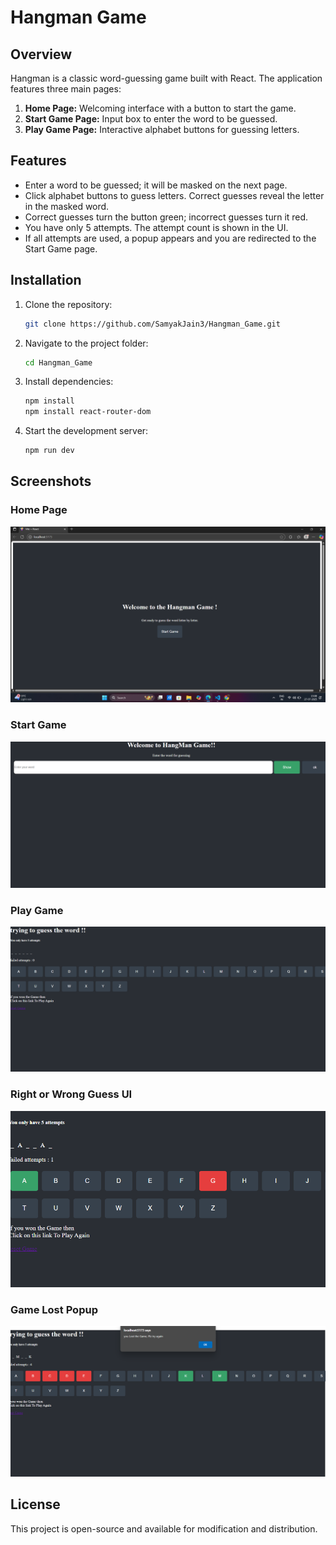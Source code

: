 
# Hangman Game

## Overview
Hangman is a classic word-guessing game built with React. The application features three main pages:

1. **Home Page:** Welcoming interface with a button to start the game.
2. **Start Game Page:** Input box to enter the word to be guessed.
3. **Play Game Page:** Interactive alphabet buttons for guessing letters.

## Features
- Enter a word to be guessed; it will be masked on the next page.
- Click alphabet buttons to guess letters. Correct guesses reveal the letter in the masked word.
- Correct guesses turn the button green; incorrect guesses turn it red.
- You have only 5 attempts. The attempt count is shown in the UI.
- If all attempts are used, a popup appears and you are redirected to the Start Game page.

## Installation
1. Clone the repository:
   ```bash
   git clone https://github.com/SamyakJain3/Hangman_Game.git
   ```
2. Navigate to the project folder:
   ```bash
   cd Hangman_Game
   ```
3. Install dependencies:
   ```bash
   npm install
   npm install react-router-dom
   ```
4. Start the development server:
   ```bash
   npm run dev
   ```

## Screenshots

### Home Page
![Screenshot 1](./src/assets/Screenshot1.png)

### Start Game
![Screenshot 2](./src/assets/Screenshot2.png)

### Play Game
![Screenshot 3](./src/assets/Screenshot3.png)

### Right or Wrong Guess UI
![Screenshot 4](./src/assets/Screenshot4.png)

### Game Lost Popup
![Screenshot 5](./src/assets/Screenshot5.png)

## License
This project is open-source and available for modification and distribution.
